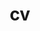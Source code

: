 ---
layout: cv
permalink: /cv/
title: cv
nav: true
nav_order: 3
cv_pdf: cv_seokhamoon.pdf # you can also use external links here
description: 📄 You can find more detailed information about me here — check the CV file for full details. ↗️ 
toc:
  sidebar: left
---